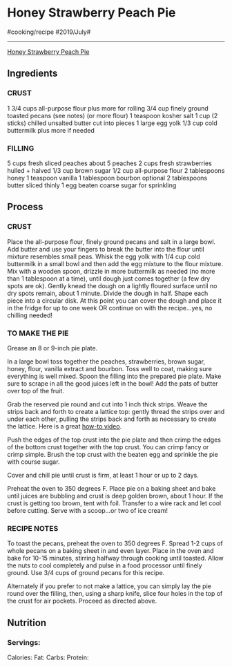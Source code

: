 # Honey Strawberry Peach Pie
#cooking/recipe #2019/July#
- - - -
 [Honey Strawberry Peach Pie](https://www.halfbakedharvest.com/honey-strawberry-peach-pie/) 

## Ingredients
### CRUST
1 3/4 cups all-purpose flour plus more for rolling
3/4 cup finely ground toasted pecans (see notes) (or more flour)
1 teaspoon kosher salt
1 cup (2 sticks) chilled unsalted butter cut into pieces
1 large egg yolk
1/3 cup cold buttermilk plus more if needed

### FILLING
5 cups fresh sliced peaches about 5 peaches
2 cups fresh strawberries hulled + halved
1/3 cup brown sugar
1/2 cup all-purpose flour
2 tablespoons honey
1 teaspoon vanilla
1 tablespoon bourbon optional
2 tablespoons butter sliced thinly
1 egg beaten
coarse sugar for sprinkling

## Process
### CRUST
Place the all-purpose flour, finely ground pecans and salt in a large bowl. Add butter and use your fingers to break the butter into the flour until mixture resembles small peas. Whisk the egg yolk with 1/4 cup cold buttermilk in a small bowl and then add the egg mixture to the flour mixture. Mix with a wooden spoon, drizzle in more buttermilk as needed (no more than 1 tablespoon at a time), until dough just comes together (a few dry spots are ok). Gently knead the dough on a lightly floured surface until no dry spots remain, about 1 minute. Divide the dough in half. Shape each piece into a circular disk. At this point you can cover the dough and place it in the fridge for up to one week OR continue on with the recipe...yes, no chilling needed!

### TO MAKE THE PIE
Grease an 8 or 9-inch pie plate.

In a large bowl toss together the peaches, strawberries, brown sugar, honey, flour, vanilla extract and bourbon. Toss well to coat, making sure everything is well mixed. Spoon the filling into the prepared pie plate. Make sure to scrape in all the good juices left in the bowl! Add the pats of butter over top of the fruit.

Grab the reserved pie round and cut into 1 inch thick strips. Weave the strips back and forth to create a lattice top: gently thread the strips over and under each other, pulling the strips back and forth as necessary to create the lattice. Here is a great [how-to video]( http://www.marthastewart.com/354825/rhubarb-strawberry-lattice-pie).

Push the edges of the top crust into the pie plate and then crimp the edges of the bottom crust together with the top crust. You can crimp fancy or crimp simple. Brush the top crust with the beaten egg and sprinkle the pie with course sugar.

Cover and chill pie until crust is firm, at least 1 hour or up to 2 days.

Preheat the oven to 350 degrees F. Place pie on a baking sheet and bake until juices are bubbling and crust is deep golden brown, about 1 hour. If the crust is getting too brown, tent with foil. Transfer to a wire rack and let cool before cutting. Serve with a scoop...or two of ice cream!

### RECIPE NOTES
To toast the pecans, preheat the oven to 350 degrees F. Spread 1-2 cups of whole pecans on a baking sheet in and even layer. Place in the oven and bake for 10-15 minutes, stirring halfway through cooking until toasted. Allow the nuts to cool completely and pulse in a food processor until finely ground. Use 3/4 cups of ground pecans for this recipe.

Alternately if you prefer to not make a lattice, you can simply lay the pie round over the filling, then, using a sharp knife, slice four holes in the top of the crust for air pockets. Proceed as directed above.

## Nutrition
### Servings:
Calories: 
Fat: 
Carbs: 
Protein: 